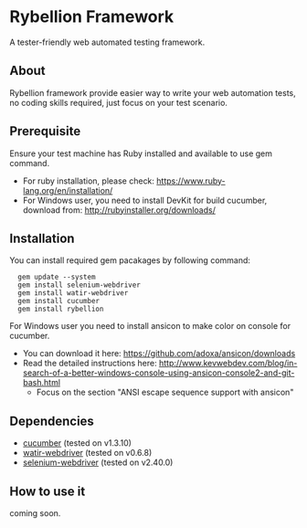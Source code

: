 Rybellion Framework
===================
A tester-friendly web automated testing framework.

About
-----
Rybellion framework provide easier way to write your web automation tests, no coding skills required, just focus on your test scenario.

Prerequisite
------------
Ensure your test machine has Ruby installed and available to use gem command.
* For ruby installation, please check: https://www.ruby-lang.org/en/installation/
* For Windows user, you need to install DevKit for build cucumber, download from: http://rubyinstaller.org/downloads/

Installation
------------
You can install required gem pacakages by following command:
```
  gem update --system
  gem install selenium-webdriver
  gem install watir-webdriver
  gem install cucumber
  gem install rybellion
```
For Windows user you need to install ansicon to make color on console for cucumber.
* You can download it here: https://github.com/adoxa/ansicon/downloads
* Read the detailed instructions here: http://www.kevwebdev.com/blog/in-search-of-a-better-windows-console-using-ansicon-console2-and-git-bash.html
    + Focus on the section "ANSI escape sequence support with ansicon"

Dependencies
------------
* [cucumber](http://rubygems.org/gems/cucumber) (tested on v1.3.10)
* [watir-webdriver](http://rubygems.org/gems/watir-webdriver) (tested on v0.6.8)
* [selenium-webdriver](http://rubygems.org/gems/selenium-webdriver) (tested on v2.40.0)

How to use it
-------------
coming soon.
